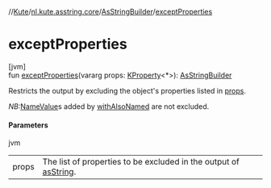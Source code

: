 //[Kute](../../../index.md)/[nl.kute.asstring.core](../index.md)/[AsStringBuilder](index.md)/[exceptProperties](except-properties.md)

# exceptProperties

[jvm]\
fun [exceptProperties](except-properties.md)(vararg props: [KProperty](https://kotlinlang.org/api/latest/jvm/stdlib/kotlin.reflect/-k-property/index.html)&lt;*&gt;): [AsStringBuilder](index.md)

Restricts the output by excluding the object's properties listed in [props](except-properties.md).

*NB:*[NameValue](../../nl.kute.asstring.namedvalues/-name-value/index.md)s added by [withAlsoNamed](with-also-named.md) are not excluded.

#### Parameters

jvm

| | |
|---|---|
| props | The list of properties to be excluded in the output of [asString](as-string.md). |
